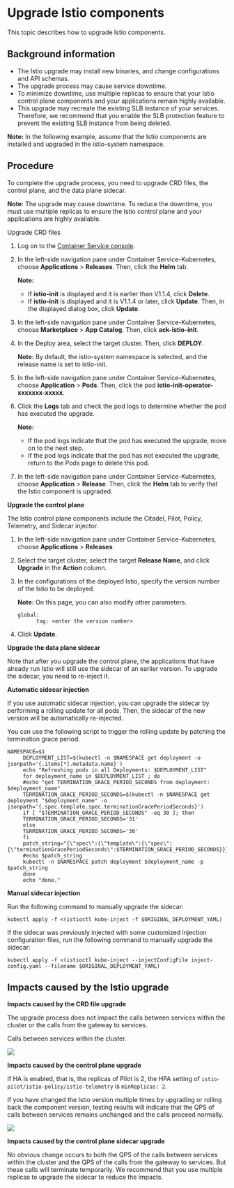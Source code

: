 # Upgrade Istio components

This topic describes how to upgrade Istio components.

## Background information

-   The Istio upgrade may install new binaries, and change configurations and API schemas.
-   The upgrade process may cause service downtime.
-   To minimize downtime, use multiple replicas to ensure that your Istio control plane components and your applications remain highly available.
-   This upgrade may recreate the existing SLB instance of your services. Therefore, we recommend that you enable the SLB protection feature to prevent the existing SLB instance from being deleted.

**Note:** In the following example, assume that the Istio components are installed and upgraded in the istio-system namespace.

## Procedure

To complete the upgrade process, you need to upgrade CRD files, the control plane, and the data plane sidecar.

**Note:** The upgrade may cause downtime. To reduce the downtime, you must use multiple replicas to ensure the Istio control plane and your applications are highly available.

Upgrade CRD files

1.  Log on to the [Container Service console](https://cs.console.aliyun.com/).
2.  In the left-side navigation pane under Container Service-Kubernetes, choose **Applications** \> **Releases**. Then, click the **Helm** tab.

    **Note:**

    -   If **istio-init** is displayed and it is earlier than V1.1.4, click **Delete**.
    -   If **istio-init** is displayed and it is V1.1.4 or later, click **Update**. Then, in the displayed dialog box, click **Update**.
3.  In the left-side navigation pane under Container Service-Kubernetes, choose **Marketplace** \> **App Catalog**. Then, click **ack-istio-init**.
4.  In the Deploy area, select the target cluster. Then, click **DEPLOY**.

    **Note:** By default, the istio-system namespace is selected, and the release name is set to istio-init.

5.  In the left-side navigation pane under Container Service-Kubernetes, choose **Application** \> **Pods**. Then, click the pod **istio-init-operator-xxxxxxx-xxxxx**.
6.  Click the **Logs** tab and check the pod logs to determine whether the pod has executed the upgrade.

    **Note:**

    -   If the pod logs indicate that the pod has executed the upgrade, move on to the next step.
    -   If the pod logs indicate that the pod has not executed the upgrade, return to the Pods page to delete this pod.
7.  In the left-side navigation pane under Container Service-Kubernetes, choose **Application** \> **Release**. Then, click the **Helm** tab to verify that the Istio component is upgraded.

****Upgrade the control plane****

The Istio control plane components include the Citadel, Pilot, Policy, Telemetry, and Sidecar injector.

1.  In the left-side navigation pane under Container Service-Kubernetes, choose **Applications** \> **Releases**.
2.  Select the target cluster, select the target **Release Name**, and click **Upgrade** in the **Action** column.
3.  In the configurations of the deployed Istio, specify the version number of the Istio to be deployed.

    **Note:** On this page, you can also modify other parameters.

    ```
    global:
          tag: <enter the version number>
    ```

4.  Click **Update**.

**Upgrade the data plane sidecar**

Note that after you upgrade the control plane, the applications that have already run Istio will still use the sidecar of an earlier version. To upgrade the sidecar, you need to re-inject it.

**Automatic sidecar injection**

If you use automatic sidecar injection, you can upgrade the sidecar by performing a rolling update for all pods. Then, the sidecar of the new version will be automatically re-injected.

You can use the following script to trigger the rolling update by patching the termination grace period.

```
NAMESPACE=$1
     DEPLOYMENT_LIST=$(kubectl -n $NAMESPACE get deployment -o jsonpath='{.items[*].metadata.name}')
     echo "Refreshing pods in all Deployments: $DEPLOYMENT_LIST"
     for deployment_name in $DEPLOYMENT_LIST ; do
     #echo "get TERMINATION_GRACE_PERIOD_SECONDS from deployment: $deployment_name"
     TERMINATION_GRACE_PERIOD_SECONDS=$(kubectl -n $NAMESPACE get deployment "$deployment_name" -o jsonpath='{.spec.template.spec.terminationGracePeriodSeconds}')
     if [ "$TERMINATION_GRACE_PERIOD_SECONDS" -eq 30 ]; then
     TERMINATION_GRACE_PERIOD_SECONDS='31'
     else
     TERMINATION_GRACE_PERIOD_SECONDS='30'
     fi
     patch_string="{\"spec\":{\"template\":{\"spec\":{\"terminationGracePeriodSeconds\":$TERMINATION_GRACE_PERIOD_SECONDS}}}}"
     #echo $patch_string
     kubectl -n $NAMESPACE patch deployment $deployment_name -p $patch_string
     done
     echo "done."
```

**Manual sidecar injection**

Run the following command to manually upgrade the sidecar:

```
kubectl apply -f <(istioctl kube-inject -f $ORIGINAL_DEPLOYMENT_YAML)
```

If the sidecar was previously injected with some customized injection configuration files, run the following command to manually upgrade the sidecar:

```
kubectl apply -f <(istioctl kube-inject --injectConfigFile inject-config.yaml --filename $ORIGINAL_DEPLOYMENT_YAML)
```

## Impacts caused by the Istio upgrade

**Impacts caused by the CRD file upgrade**

The upgrade process does not impact the calls between services within the cluster or the calls from the gateway to services.

Calls between services within the cluster.

![](https://static-aliyun-doc.oss-cn-hangzhou.aliyuncs.com/assets/img/en-US/1655359951/p35273.png)

**Impacts caused by the control plane upgrade**

If HA is enabled, that is, the replicas of Pilot is 2, the HPA setting of `istio-pilot/istio-policy/istio-telemetry` is `minReplicas: 2`.

If you have changed the Istio version multiple times by upgrading or rolling back the component version, testing results will indicate that the QPS of calls between services remains unchanged and the calls proceed normally.

![](https://static-aliyun-doc.oss-cn-hangzhou.aliyuncs.com/assets/img/en-US/1655359951/p35274.png)

**Impacts caused by the control plane sidecar upgrade**

No obvious change occurs to both the QPS of the calls between services within the cluster and the QPS of the calls from the gateway to services. But these calls will terminate temporarily. We recommend that you use multiple replicas to upgrade the sidecar to reduce the impacts.

